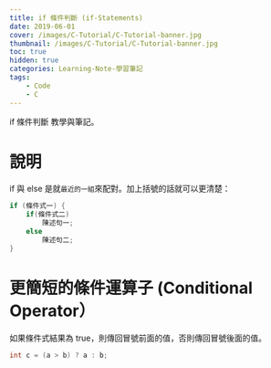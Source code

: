 ```yaml
---
title: if 條件判斷 (if-Statements)
date: 2019-06-01
cover: /images/C-Tutorial/C-Tutorial-banner.jpg
thumbnail: /images/C-Tutorial/C-Tutorial-banner.jpg
toc: true
hidden: true
categories: Learning-Note-學習筆記
tags:
    - Code
    - C
---
```


if 條件判斷 教學與筆記。

<!-- more -->

# 說明

if 與 else 是就`最近的一組`來配對。加上括號的話就可以更清楚：

```cpp
if (條件式一) {
    if(條件式二)
        陳述句一;
    else
        陳述句二;
}
```

# 更簡短的條件運算子 (Conditional Operator）

如果條件式結果為 true，則傳回冒號前面的值，否則傳回冒號後面的值。

```cpp
int c = (a > b) ? a : b;
```